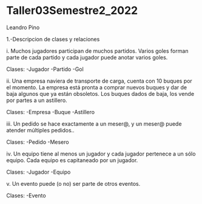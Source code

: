 # Taller03Semestre2_2022
Leandro Pino

1.-Descripcion de clases y relaciones

i. Muchos jugadores participan de muchos partidos. Varios goles forman parte de cada partido y cada jugador puede anotar varios goles.

Clases:
-Jugador
-Partido
-Gol


ii. Una empresa naviera de transporte de carga, cuenta con 10 buques por el momento. La empresa está pronta a comprar nuevos buques y dar de baja algunos que ya están obsoletos. Los buques dados de baja, los vende por partes a un astillero.

Clases:
-Empresa
-Buque
-Astillero

iii. Un pedido se hace exactamente a un meser@, y un meser@ puede atender múltiples pedidos..

Clases:
-Pedido
-Mesero

iv. Un equipo tiene al menos un jugador y cada jugador pertenece a un sólo equipo. Cada equipo es capitaneado por un jugador.

Clases:
-Jugador
-Equipo

v. Un evento puede (o no) ser parte de otros eventos.

Clases:
-Evento
